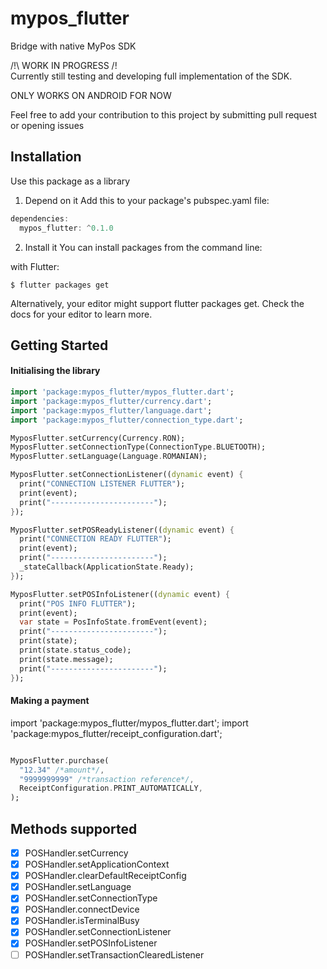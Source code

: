# mypos_flutter

Bridge with native MyPos SDK

/!\ WORK IN PROGRESS /!\
Currently still testing and developing full implementation of the SDK. 

ONLY WORKS ON ANDROID FOR NOW

Feel free to add your contribution to this project by submitting pull request or opening issues


## Installation
Use this package as a library
1. Depend on it
Add this to your package's pubspec.yaml file:

```` dart
dependencies:
  mypos_flutter: ^0.1.0
````

2. Install it
You can install packages from the command line:

with Flutter:
````
$ flutter packages get
````

Alternatively, your editor might support flutter packages get. Check the docs for your editor to learn more.

## Getting Started

#### Initialising the library

```dart
import 'package:mypos_flutter/mypos_flutter.dart';
import 'package:mypos_flutter/currency.dart';
import 'package:mypos_flutter/language.dart';
import 'package:mypos_flutter/connection_type.dart';

MyposFlutter.setCurrency(Currency.RON);
MyposFlutter.setConnectionType(ConnectionType.BLUETOOTH);
MyposFlutter.setLanguage(Language.ROMANIAN);

MyposFlutter.setConnectionListener((dynamic event) {
  print("CONNECTION LISTENER FLUTTER");
  print(event);
  print("-----------------------");
});

MyposFlutter.setPOSReadyListener((dynamic event) {
  print("CONNECTION READY FLUTTER");
  print(event);
  print("-----------------------");
  _stateCallback(ApplicationState.Ready);
});

MyposFlutter.setPOSInfoListener((dynamic event) {
  print("POS INFO FLUTTER");
  print(event);
  var state = PosInfoState.fromEvent(event);
  print("-----------------------");
  print(state);
  print(state.status_code);
  print(state.message);
  print("-----------------------");
});

```

#### Making a payment
import 'package:mypos_flutter/mypos_flutter.dart';
import 'package:mypos_flutter/receipt_configuration.dart';

```dart

MyposFlutter.purchase(
  "12.34" /*amount*/,
  "9999999999" /*transaction reference*/,
  ReceiptConfiguration.PRINT_AUTOMATICALLY,
);
```

## Methods supported
- [x] POSHandler.setCurrency
- [x] POSHandler.setApplicationContext
- [x] POSHandler.clearDefaultReceiptConfig
- [x] POSHandler.setLanguage
- [x] POSHandler.setConnectionType
- [x] POSHandler.connectDevice
- [x] POSHandler.isTerminalBusy
- [x] POSHandler.setConnectionListener
- [x] POSHandler.setPOSInfoListener
- [ ] POSHandler.setTransactionClearedListener
